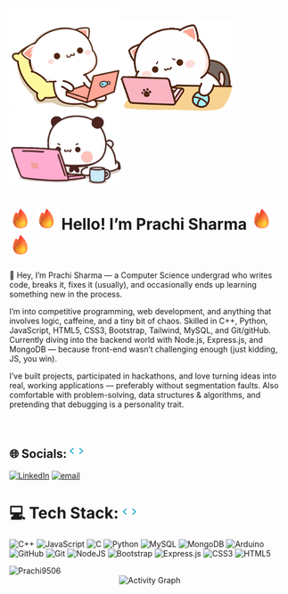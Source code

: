<img src="216649417-9acc58df-9186-4132-ad43-819a57babb67.gif" width="200" alt="Coding GIF"><img src="lol.gif" width="200" alt="Coding GIF"><img src="hehe.gif" width="200" alt="Coding GIF">
# <img src="fire.png" width="40" alt="Coding GIF"> <img src="fire.png" width="40" alt="Coding GIF"> Hello! I’m Prachi Sharma <img src="fire.png" width="40" alt="Coding GIF"> <img src="fire.png" width="40" alt="Coding GIF">
👋 Hey, I’m Prachi Sharma — a Computer Science undergrad who writes code, breaks it, fixes it (usually), and occasionally ends up learning something new in the process.

I’m into competitive programming, web development, and anything that involves logic, caffeine, and a tiny bit of chaos.
Skilled in C++, Python, JavaScript, HTML5, CSS3, Bootstrap, Tailwind, MySQL, and Git/gitHub. Currently diving into the backend world with Node.js, Express.js, and MongoDB — because front-end wasn’t challenging enough (just kidding, JS, you win). 

I’ve built projects, participated in hackathons, and love turning ideas into real, working applications — preferably without segmentation faults.
Also comfortable with problem-solving, data structures & algorithms, and pretending that debugging is a personality trait.<br><br><br>
 
   
 ## 🌐 Socials: <img src="skills.gif" width="25" alt="Coding GIF"> 
 [![LinkedIn](https://img.shields.io/badge/LinkedIn-%230077B5.svg?logo=linkedin&logoColor=white)](https://linkedin.com/in/prachisharma95) [![email](https://img.shields.io/badge/Email-D14836?logo=gmail&logoColor=white)](mailto:prachisharma9506@gmail.com) 
 
 # 💻 Tech Stack: <img src="skills.gif" width="25" alt="Coding GIF">
 ![C++](https://img.shields.io/badge/c++-%2300599C.svg?style=for-the-badge&logo=c%2B%2B&logoColor=white) ![JavaScript](https://img.shields.io/badge/javascript-%23323330.svg?style=for-the-badge&logo=javascript&logoColor=%23F7DF1E) ![C](https://img.shields.io/badge/c-%2300599C.svg?style=for-the-badge&logo=c&logoColor=white) ![Python](https://img.shields.io/badge/python-3670A0?style=for-the-badge&logo=python&logoColor=ffdd54) ![MySQL](https://img.shields.io/badge/mysql-4479A1.svg?style=for-the-badge&logo=mysql&logoColor=white) ![MongoDB](https://img.shields.io/badge/MongoDB-%234ea94b.svg?style=for-the-badge&logo=mongodb&logoColor=white) ![Arduino](https://img.shields.io/badge/-Arduino-00979D?style=for-the-badge&logo=Arduino&logoColor=white) ![GitHub](https://img.shields.io/badge/github-%23121011.svg?style=for-the-badge&logo=github&logoColor=white) ![Git](https://img.shields.io/badge/git-%23F05033.svg?style=for-the-badge&logo=git&logoColor=white) ![NodeJS](https://img.shields.io/badge/node.js-6DA55F?style=for-the-badge&logo=node.js&logoColor=white) ![Bootstrap](https://img.shields.io/badge/bootstrap-%238511FA.svg?style=for-the-badge&logo=bootstrap&logoColor=white) ![Express.js](https://img.shields.io/badge/express.js-%23404d59.svg?style=for-the-badge&logo=express&logoColor=%2361DAFB) ![CSS3](https://img.shields.io/badge/css3-%231572B6.svg?style=for-the-badge&logo=css3&logoColor=white) ![HTML5](https://img.shields.io/badge/html5-%23E34F26.svg?style=for-the-badge&logo=html5&logoColor=white) 

<img src="https://komarev.com/ghpvc/?username=Prachi9506&label=Profile%20views&color=0e75b6&style=flat" alt="Prachi9506" />
<div align="center">
  <img src="https://github-readme-activity-graph.vercel.app/graph?username=Prachi9506&theme=tokyo-night" alt="Activity Graph" />
</div>
